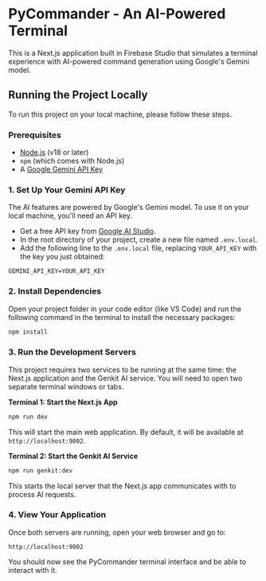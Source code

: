 # PyCommander - An AI-Powered Terminal

This is a Next.js application built in Firebase Studio that simulates a terminal experience with AI-powered command generation using Google's Gemini model.

## Running the Project Locally

To run this project on your local machine, please follow these steps.

### Prerequisites

- [Node.js](https://nodejs.org/) (v18 or later)
- `npm` (which comes with Node.js)
- A [Google Gemini API Key](https://aistudio.google.com/app/apikey)

### 1. Set Up Your Gemini API Key

The AI features are powered by Google's Gemini model. To use it on your local machine, you'll need an API key.

- Get a free API key from [Google AI Studio](https://aistudio.google.com/app/apikey).
- In the root directory of your project, create a new file named `.env.local`.
- Add the following line to the `.env.local` file, replacing `YOUR_API_KEY` with the key you just obtained:

```
GEMINI_API_KEY=YOUR_API_KEY
```

### 2. Install Dependencies

Open your project folder in your code editor (like VS Code) and run the following command in the terminal to install the necessary packages:

```bash
npm install
```

### 3. Run the Development Servers

This project requires two services to be running at the same time: the Next.js application and the Genkit AI service. You will need to open two separate terminal windows or tabs.

**Terminal 1: Start the Next.js App**

```bash
npm run dev
```

This will start the main web application. By default, it will be available at `http://localhost:9002`.

**Terminal 2: Start the Genkit AI Service**

```bash
npm run genkit:dev
```

This starts the local server that the Next.js app communicates with to process AI requests.

### 4. View Your Application

Once both servers are running, open your web browser and go to:

`http://localhost:9002`

You should now see the PyCommander terminal interface and be able to interact with it.
